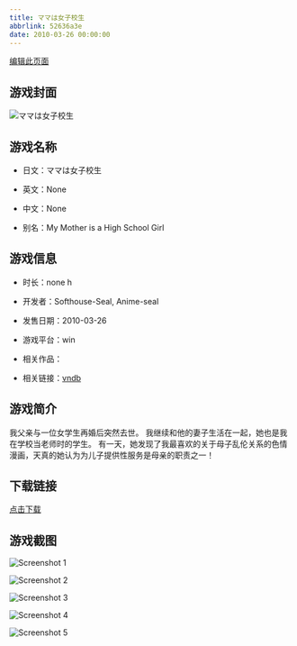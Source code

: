 ```yaml
---
title: ママは女子校生
abbrlink: 52636a3e
date: 2010-03-26 00:00:00
---
```

[编辑此页面](https://github.com/ACG-3/ADV3-source/blob/main/source/_posts/%E3%83%9E%E3%83%9E%E3%81%AF%E5%A5%B3%E5%AD%90%E6%A0%A1%E7%94%9F.md)

## 游戏封面

![ママは女子校生](https://pan.timero.xyz/d/onedrive/img_lib_001/%E3%83%9E%E3%83%9E%E3%81%AF%E5%A5%B3%E5%AD%90%E6%A0%A1%E7%94%9F_cover.avif)


## 游戏名称

- 日文：ママは女子校生
- 英文：None
- 中文：None

- 别名：My Mother is a High School Girl


## 游戏信息

- 时长：none h
- 开发者：Softhouse-Seal, Anime-seal
- 发售日期：2010-03-26
- 游戏平台：win
- 相关作品：

- 相关链接：[vndb](https://vndb.org/v3812)


## 游戏简介

我父亲与一位女学生再婚后突然去世。
我继续和他的妻子生活在一起，她也是我在学校当老师时的学生。
有一天，她发现了我最喜欢的关于母子乱伦关系的色情漫画，天真的她认为为儿子提供性服务是母亲的职责之一！




## 下载链接

[点击下载](https://pan.timero.xyz/onedrive/adv_lib_001/%E3%83%9E%E3%83%9E%E3%81%AF%E5%A5%B3%E5%AD%90%E6%A0%A1%E7%94%9F)


## 游戏截图


![Screenshot 1](https://pan.timero.xyz/d/onedrive/img_lib_001/%E3%83%9E%E3%83%9E%E3%81%AF%E5%A5%B3%E5%AD%90%E6%A0%A1%E7%94%9F_Screenshot_1.avif)

![Screenshot 2](https://pan.timero.xyz/d/onedrive/img_lib_001/%E3%83%9E%E3%83%9E%E3%81%AF%E5%A5%B3%E5%AD%90%E6%A0%A1%E7%94%9F_Screenshot_2.avif)

![Screenshot 3](https://pan.timero.xyz/d/onedrive/img_lib_001/%E3%83%9E%E3%83%9E%E3%81%AF%E5%A5%B3%E5%AD%90%E6%A0%A1%E7%94%9F_Screenshot_3.avif)

![Screenshot 4](https://pan.timero.xyz/d/onedrive/img_lib_001/%E3%83%9E%E3%83%9E%E3%81%AF%E5%A5%B3%E5%AD%90%E6%A0%A1%E7%94%9F_Screenshot_4.avif)

![Screenshot 5](https://pan.timero.xyz/d/onedrive/img_lib_001/%E3%83%9E%E3%83%9E%E3%81%AF%E5%A5%B3%E5%AD%90%E6%A0%A1%E7%94%9F_Screenshot_5.avif)

